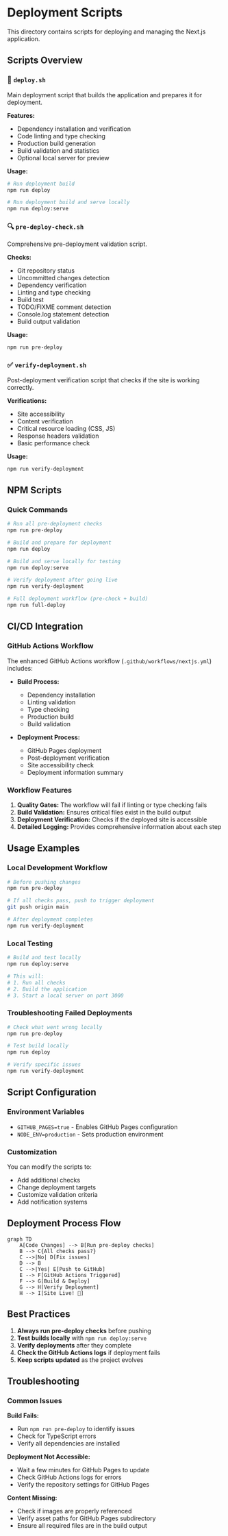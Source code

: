 # Deployment Scripts

This directory contains scripts for deploying and managing the Next.js application.

## Scripts Overview

### 🚀 `deploy.sh`
Main deployment script that builds the application and prepares it for deployment.

**Features:**
- Dependency installation and verification
- Code linting and type checking
- Production build generation
- Build validation and statistics
- Optional local server for preview

**Usage:**
```bash
# Run deployment build
npm run deploy

# Run deployment build and serve locally
npm run deploy:serve
```

### 🔍 `pre-deploy-check.sh`
Comprehensive pre-deployment validation script.

**Checks:**
- Git repository status
- Uncommitted changes detection
- Dependency verification
- Linting and type checking
- Build test
- TODO/FIXME comment detection
- Console.log statement detection
- Build output validation

**Usage:**
```bash
npm run pre-deploy
```

### ✅ `verify-deployment.sh`
Post-deployment verification script that checks if the site is working correctly.

**Verifications:**
- Site accessibility
- Content verification
- Critical resource loading (CSS, JS)
- Response headers validation
- Basic performance check

**Usage:**
```bash
npm run verify-deployment
```

## NPM Scripts

### Quick Commands

```bash
# Run all pre-deployment checks
npm run pre-deploy

# Build and prepare for deployment
npm run deploy

# Build and serve locally for testing
npm run deploy:serve

# Verify deployment after going live
npm run verify-deployment

# Full deployment workflow (pre-check + build)
npm run full-deploy
```

## CI/CD Integration

### GitHub Actions Workflow
The enhanced GitHub Actions workflow (`.github/workflows/nextjs.yml`) includes:

- **Build Process:**
  - Dependency installation
  - Linting validation
  - Type checking
  - Production build
  - Build validation

- **Deployment Process:**
  - GitHub Pages deployment
  - Post-deployment verification
  - Site accessibility check
  - Deployment information summary

### Workflow Features

1. **Quality Gates:** The workflow will fail if linting or type checking fails
2. **Build Validation:** Ensures critical files exist in the build output
3. **Deployment Verification:** Checks if the deployed site is accessible
4. **Detailed Logging:** Provides comprehensive information about each step

## Usage Examples

### Local Development Workflow
```bash
# Before pushing changes
npm run pre-deploy

# If all checks pass, push to trigger deployment
git push origin main

# After deployment completes
npm run verify-deployment
```

### Local Testing
```bash
# Build and test locally
npm run deploy:serve

# This will:
# 1. Run all checks
# 2. Build the application
# 3. Start a local server on port 3000
```

### Troubleshooting Failed Deployments
```bash
# Check what went wrong locally
npm run pre-deploy

# Test build locally
npm run deploy

# Verify specific issues
npm run verify-deployment
```

## Script Configuration

### Environment Variables
- `GITHUB_PAGES=true` - Enables GitHub Pages configuration
- `NODE_ENV=production` - Sets production environment

### Customization
You can modify the scripts to:
- Add additional checks
- Change deployment targets
- Customize validation criteria
- Add notification systems

## Deployment Process Flow

```mermaid
graph TD
    A[Code Changes] --> B[Run pre-deploy checks]
    B --> C{All checks pass?}
    C -->|No| D[Fix issues]
    D --> B
    C -->|Yes| E[Push to GitHub]
    E --> F[GitHub Actions Triggered]
    F --> G[Build & Deploy]
    G --> H[Verify Deployment]
    H --> I[Site Live! 🎉]
```

## Best Practices

1. **Always run pre-deploy checks** before pushing
2. **Test builds locally** with `npm run deploy:serve`
3. **Verify deployments** after they complete
4. **Check the GitHub Actions logs** if deployment fails
5. **Keep scripts updated** as the project evolves

## Troubleshooting

### Common Issues

**Build Fails:**
- Run `npm run pre-deploy` to identify issues
- Check for TypeScript errors
- Verify all dependencies are installed

**Deployment Not Accessible:**
- Wait a few minutes for GitHub Pages to update
- Check GitHub Actions logs for errors
- Verify the repository settings for GitHub Pages

**Content Missing:**
- Check if images are properly referenced
- Verify asset paths for GitHub Pages subdirectory
- Ensure all required files are in the build output
